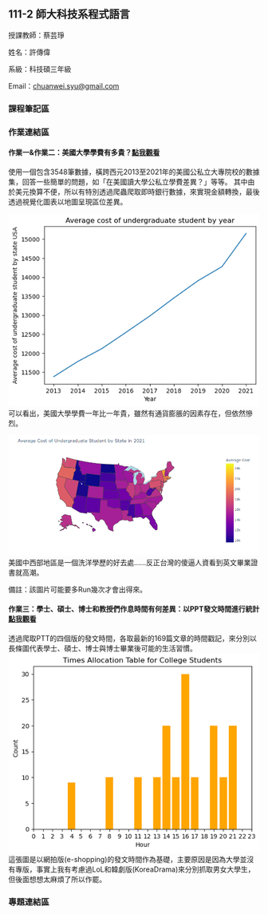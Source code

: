 ## 111-2 師大科技系程式語言
授課教師：蔡芸琤</p>
姓名：許傳偉</p>
系級：科技碩三年級</p>
Email：<chuanwei.syu@gmail.com></p>
### 課程筆記區
### 作業連結區
#### 作業一&作業二：美國大學學費有多貴？[點我觀看](https://github.com/ChuanWeiSYU/PL/blob/main/HomeWork_1/HW1_60971032H.ipynb)
使用一個包含3548筆數據，橫跨西元2013至2021年的美國公私立大專院校的數據集，回答一些簡單的問題，如「在美國讀大學公私立學費差異？」等等。
其中由於美元換算不便，所以有特別透過爬蟲爬取即時銀行數據，來實現金額轉換，最後透過視覺化圖表以地圖呈現區位差異。</p>
![image](https://github.com/ChuanWeiSYU/PL/blob/main/HomeWork_1/plot1.png)
可以看出，美國大學學費一年比一年貴，雖然有通貨膨脹的因素存在，但依然慘烈。</p>
![image](https://github.com/ChuanWeiSYU/PL/blob/main/HomeWork_1/plot2.png)
美國中西部地區是一個洗洋學歷的好去處……反正台灣的傻逼人資看到英文畢業證書就高潮。</p>
備註：該圖片可能要多Run幾次才會出得來。
#### 作業三：學士、碩士、博士和教授們作息時間有何差異：以PPT發文時間進行統計[點我觀看](https://github.com/ChuanWeiSYU/PL/blob/main/HomeWork_3/HW3_60971032H.ipynb)
透過爬取PTT的四個版的發文時間，各取最新的169篇文章的時間戳記，來分別以長條圖代表學士、碩士、博士與博士畢業後可能的生活習慣。
![image](https://github.com/ChuanWeiSYU/PL/blob/main/HomeWork_3/%E5%AD%B8%E5%A3%AB%E6%AC%A1%E6%95%B8%E5%88%86%E9%85%8D.png)
這張圖是以網拍版(e-shopping)的發文時間作為基礎，主要原因是因為大學並沒有專版，事實上我有考慮過LoL和韓劇版(KoreaDrama)來分別抓取男女大學生，但後面想想太麻煩了所以作罷。
### 專題連結區
